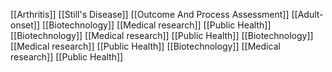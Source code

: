 [[Arthritis]]
[[Still's Disease]]
[[Outcome And Process Assessment]]
[[Adult-onset]]
[[Biotechnology]]
[[Medical research]]
[[Public Health]]
[[Biotechnology]]
[[Medical research]]
[[Public Health]]
[[Biotechnology]]
[[Medical research]]
[[Public Health]]
[[Biotechnology]]
[[Medical research]]
[[Public Health]]
